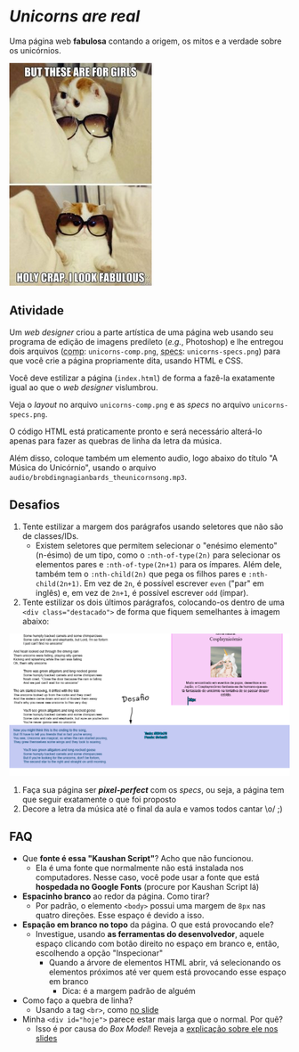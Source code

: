 # _Unicorns are real_

Uma página web **fabulosa** contando a origem, os mitos e a verdade sobre os
unicórnios.

![](docs/holy-crap-i-look-fabulous.jpg)

## Atividade

Um _web designer_ criou a parte artística de uma página  web usando seu
programa de edição de imagens predileto (_e.g._, Photoshop) e lhe entregou
dois arquivos (<abbr title="Comprehensive Layout">comp</abbr>:
`unicorns-comp.png`, <abbr title="Specifications">specs</abbr>:
`unicorns-specs.png`) para que você crie a página propriamente dita,
usando HTML e CSS.

Você deve estilizar a página (`index.html`) de forma a fazê-la exatamente
igual ao que o _web designer_ vislumbrou.

Veja o _layout_ no arquivo `unicorns-comp.png` e as _specs_ no arquivo `unicorns-specs.png`.

O código HTML está praticamente
pronto e será necessário alterá-lo apenas para fazer as quebras de linha
da letra da música.

Além disso, coloque também um elemento audio, logo abaixo
do título "A Música do Unicórnio", usando o arquivo
`audio/brobdingnagianbards_theunicornsong.mp3`.

## Desafios

1. Tente estilizar a margem dos parágrafos usando seletores que não são
   de classes/IDs.
   - Existem seletores que permitem selecionar o
     "enésimo elemento" (n-ésimo) de um tipo, como o `:nth-of-type(2n)` para
     selecionar os elementos pares e `:nth-of-type(2n+1)` para os ímpares.
     Além dele, também tem o `:nth-child(2n)` que pega os filhos pares e
     `:nth-child(2n+1)`. Em vez de `2n`, é possível escrever `even` ("par" em
     inglês) e, em vez de `2n+1`, é possível escrever `odd` (ímpar).
1. Tente estilizar os dois últimos parágrafos, colocando-os dentro de uma `<div class="destacado">` de forma que fiquem semelhantes à imagem abaixo:

  ![](unicorns-specs-desafio.png)
1. Faça sua página ser **_pixel-perfect_** com os _specs_, ou seja, a página
   tem que seguir exatamente o que foi proposto
1. Decore a letra da música até o final da aula e vamos todos cantar \o/ ;)


## FAQ

- Que **fonte é essa "Kaushan Script"**? Acho que não funcionou.
  - Ela é uma fonte que normalmente não está instalada nos computadores. Nesse caso, você pode usar a fonte que está **hospedada no Google Fonts** (procure por Kaushan Script lá)
- **Espacinho branco** ao redor da página. Como tirar?
  - Por padrão, o elemento `<body>` possui uma margem de `8px` nas quatro
    direções. Esse espaço é devido a isso.
- **Espação em branco no topo** da página. O que está provocando ele?
  - Investigue, usando **as ferramentas do desenvolvedor**, aquele espaço
    clicando com botão direito no espaço em branco e, então, escolhendo
    a opção "Inspecionar"
    - Quando a árvore de elementos HTML abrir, vá selecionando os elementos
      próximos até ver quem está provocando esse espaço em branco
      - Dica: é a margem padrão de alguém
- Como faço a quebra de linha?
  - Usando a tag `<br>`, como [no slide][br]
- Minha `<div id="hoje">` parece estar mais larga que o normal. Por quê?
  - Isso é por causa do _Box Model_! Reveja a [explicação sobre ele nos slides][box-model]

[box-model]: https://fegemo.github.io/cefet-front-end/classes/css3/#box-model
[br]: https://fegemo.github.io/cefet-front-end/classes/css3/#quebra-de-linha
